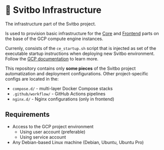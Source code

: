 # 🐋 Svitbo Infrastructure

The infrastructure part of the Svitbo project.

Is used to provision basic infrastructure for the [Core](https://github.com/Svitbo/film-core) and [Frontend](https://github.com/Svitbo/film-frontend) parts on the base of the GCP compute engine instances.

Currenly, consists of the `ce_startup.sh` script that is injected as set of the executable startup instructions when deploying new Svitbo environment. Follow the [GCP documentation](https://cloud.google.com/compute/docs/instances/startup-scripts/linux) to learn more.

This repository contains only **some pieces** of the Svitbo project automatization and deployment configurations.
Other project-specific configs are located in the:

- `compose.d/` - multi-layer Docker Compose stacks
- `.github/workflow/` - GitHub Actions pipelines
- `nginx.d/` - Nginx configurations (only in frontend)

## Requirements

- Access to the GCP project environment
  - Using user account (preferable)
  - Using service account
- Any Debian-based Linux machine (Debian, Ubuntu, Ubuntu Pro)
